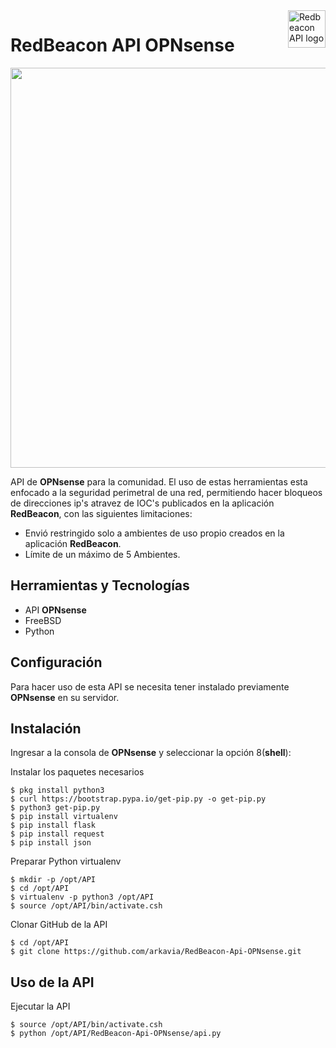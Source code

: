 <a href="https://redbeacon.cl/">
    <img src="https://firebasestorage.googleapis.com/v0/b/ark-not.appspot.com/o/redbeaconopnsense.png?alt=media&token=dc6722c3-ca49-438d-87de-e95c9c9aadb3" alt="Redbeacon API logo" title="Redbeacon" align="right" height="60" />
</a>

RedBeacon API OPNsense
======================

<img src="https://firebasestorage.googleapis.com/v0/b/ark-not.appspot.com/o/redOPN.png?alt=media&token=0c4db906-8ddc-49a0-acc9-b6adc1ee7a2a" width="640">

API de **OPNsense** para la comunidad. El uso de estas herramientas esta enfocado a la seguridad perimetral de una red, permitiendo hacer bloqueos de direcciones ip's atravez de IOC's  publicados en la aplicación **RedBeacon**, con las siguientes limitaciones:

- Envió restringido solo a ambientes de uso propio creados en la aplicación **RedBeacon**.
- Límite de un máximo de 5 Ambientes.

## Herramientas y Tecnologías

 - API **OPNsense**
 - FreeBSD
 - Python
 
## Configuración
Para hacer uso de esta API se necesita tener instalado previamente **OPNsense** en su servidor.

## Instalación

Ingresar a la consola de **OPNsense** y seleccionar la opción 8(**shell**):

Instalar los paquetes necesarios 

    $ pkg install python3
    $ curl https://bootstrap.pypa.io/get-pip.py -o get-pip.py
    $ python3 get-pip.py
    $ pip install virtualenv
    $ pip install flask
    $ pip install request
    $ pip install json

Preparar Python virtualenv 

    $ mkdir -p /opt/API
    $ cd /opt/API
    $ virtualenv -p python3 /opt/API 
    $ source /opt/API/bin/activate.csh

Clonar GitHub de la API

    $ cd /opt/API
    $ git clone https://github.com/arkavia/RedBeacon-Api-OPNsense.git
    
## Uso de la API

Ejecutar la API

    $ source /opt/API/bin/activate.csh
    $ python /opt/API/RedBeacon-Api-OPNsense/api.py

